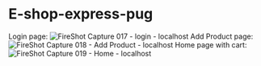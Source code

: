 # E-shop-express-pug
Login page:
![FireShot Capture 017 - login - localhost](https://user-images.githubusercontent.com/85806305/228988531-5b357f73-3bec-46dd-9514-3ec4e4a089a7.png)
Add Product page:
![FireShot Capture 018 - Add Product - localhost](https://user-images.githubusercontent.com/85806305/228988717-22b4080a-15d9-42d5-a33c-0b32c16e6f05.png)
Home page with cart:
![FireShot Capture 019 - Home - localhost](https://user-images.githubusercontent.com/85806305/228988988-943cc045-7b7d-4434-b633-4f591f0e7a6a.png)
